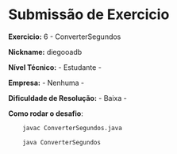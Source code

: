 # Submissão de Exercicio

**Exercicio:** 6 - ConverterSegundos

**Nickname:** diegooadb

**Nível Técnico:** - Estudante -

**Empresa:** - Nenhuma -

**Dificuldade de Resolução:** - Baixa -

**Como rodar o desafio**:

````bash
    javac ConverterSegundos.java
````

````bash
    java ConverterSegundos
````